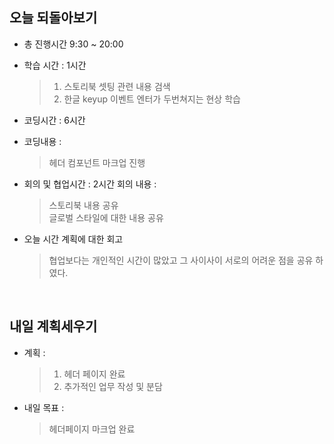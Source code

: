 ## 오늘 되돌아보기
- 총 진행시간 9:30 ~ 20:00 
- 학습 시간 : 1시간
  > 1. 스토리북 셋팅 관련 내용 검색
  > 2. 한글 keyup 이벤트 엔터가 두번쳐지는 현상 학습

- 코딩시간 : 6시간
- 코딩내용 : 
  > 헤더 컴포넌트 마크업 진행  
  
- 회의 및 협업시간 : 2시간
  회의 내용 : 
  > 스토리북 내용 공유   
  > 글로벌 스타일에 대한 내용 공유   

- 오늘 시간 계획에 대한 회고
  > 협업보다는 개인적인 시간이 많았고 그 사이사이 서로의 어려운 점을 공유 하였다.


<br>

## 내일 계획세우기
- 계획 :
  > 1. 헤더 페이지 완료
  > 2. 추가적인 업무 작성 및 분담

- 내일 목표 :
  > 헤더페이지 마크업 완료